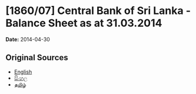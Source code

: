 # [1860/07] Central Bank of Sri Lanka - Balance Sheet as at 31.03.2014

**Date:** 2014-04-30

## Original Sources

- [English](https://documents.gov.lk/view/extra-gazettes/2014/4/1860-07_E.pdf)
- [සිංහල](https://documents.gov.lk/view/extra-gazettes/2014/4/1860-07_S.pdf)
- [தமிழ்](https://documents.gov.lk/view/extra-gazettes/2014/4/1860-07_T.pdf)
